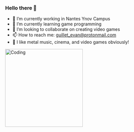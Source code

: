 ### Hello there 👋

- 🔭 I’m currently working in Nantes Ynov Campus
- 🌱 I’m currently learning game programming
- 👯 I’m looking to collaborate on creating video games
- 📫 How to reach me: guillet_evan@protonmail.com
- 👀 I like metal music, cinema, and video games obviously!

<img alt="Coding" width="250" src="https://i.giphy.com/media/lnaoFgGrDHnivdu5Bc/giphy.webp">
